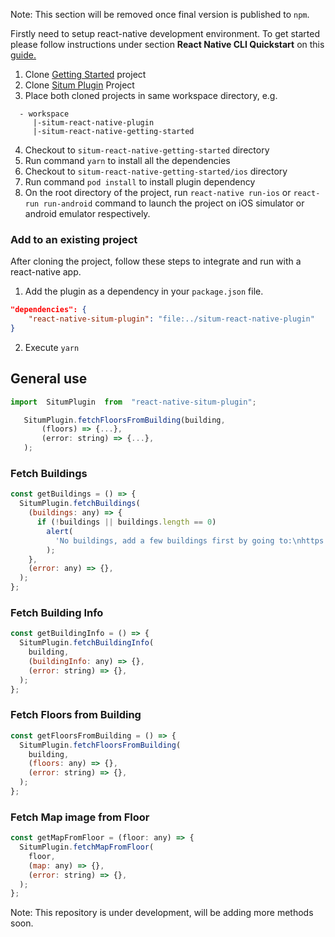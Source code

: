 Note: This section will be removed once final version is published to `npm`.

Firstly need to setup react-native development environment. To get started please follow instructions under section **React Native CLI Quickstart** on this [guide.](https://reactnative.dev/docs/environment-setup)

1. Clone [Getting Started](https://github.com/situmtech/situm-react-native-plugin) project
2. Clone [Situm Plugin](https://github.com/situmtech/situm-react-native-plugin) Project
3. Place both cloned projects in same workspace directory, e.g.

```
  - workspace
     |-situm-react-native-plugin
     |-situm-react-native-getting-started
```

4. Checkout to `situm-react-native-getting-started` directory
5. Run command `yarn` to install all the dependencies
6. Checkout to `situm-react-native-getting-started/ios` directory
7. Run command `pod install` to install plugin dependency
8. On the root directory of the project, run `react-native run-ios` or `react-run run-android` command to launch the project on iOS simulator or android emulator respectively.

### Add to an existing project

After cloning the project, follow these steps to integrate and run with a react-native app.

1. Add the plugin as a dependency in your `package.json` file.

```json
"dependencies": {
	"react-native-situm-plugin": "file:../situm-react-native-plugin"
}
```

2. Execute `yarn`

## General use

```js
import  SitumPlugin  from  "react-native-situm-plugin";

   SitumPlugin.fetchFloorsFromBuilding(building,
       (floors) => {...},
       (error: string) => {...},
   );
```

### Fetch Buildings

```js
const getBuildings = () => {
  SitumPlugin.fetchBuildings(
    (buildings: any) => {
      if (!buildings || buildings.length == 0)
        alert(
          'No buildings, add a few buildings first by going to:\nhttps://dashboard.situm.es/buildings',
        );
    },
    (error: any) => {},
  );
};
```

### Fetch Building Info

```js
const getBuildingInfo = () => {
  SitumPlugin.fetchBuildingInfo(
    building,
    (buildingInfo: any) => {},
    (error: string) => {},
  );
};
```

### Fetch Floors from Building

```js
const getFloorsFromBuilding = () => {
  SitumPlugin.fetchFloorsFromBuilding(
    building,
    (floors: any) => {},
    (error: string) => {},
  );
};
```

### Fetch Map image from Floor

```js
const getMapFromFloor = (floor: any) => {
  SitumPlugin.fetchMapFromFloor(
    floor,
    (map: any) => {},
    (error: string) => {},
  );
};
```

Note: This repository is under development, will be adding more methods soon.
